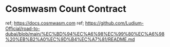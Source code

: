 # Cosmwasm Count Contract

ref;  https://docs.cosmwasm.com
ref; https://github.com/Ludium-Official/road-to-dubai/blob/main/%EC%BD%94%EC%A6%98%EC%99%80%EC%A6%98%20%EB%B2%A0%EC%9D%B4%EC%A7%81/README.md